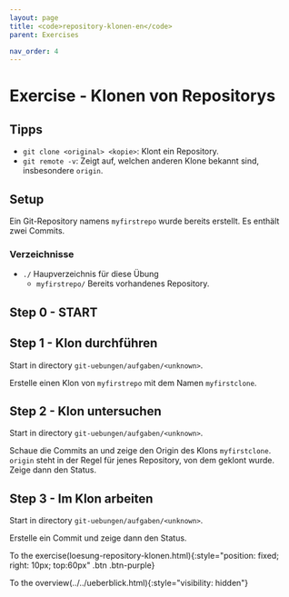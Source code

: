 ```yaml
---
layout: page
title: <code>repository-klonen-en</code>
parent: Exercises

nav_order: 4
---
```

# Exercise - Klonen von Repositorys


## Tipps

 * `git clone <original> <kopie>`: Klont ein Repository.
 * `git remote -v`: Zeigt auf, welchen anderen Klone bekannt sind,
   insbesondere `origin`.

## Setup

Ein Git-Repository namens `myfirstrepo` wurde bereits erstellt.
Es enthält zwei Commits.

### Verzeichnisse

 * `./` Haupverzeichnis für diese Übung 
   - `myfirstrepo/` Bereits vorhandenes Repository.
  

<h2>Step 0 - START <!-- UEB/Klonen von Repositorys/0 --></h2>

<h2>Step 1 - Klon durchführen <!-- UEB/Klonen von Repositorys/1 --></h2>

Start in directory `git-uebungen/aufgaben/<unknown>`.

Erstelle einen Klon von `myfirstrepo` mit dem Namen `myfirstclone`.

<h2>Step 2 - Klon untersuchen <!-- UEB/Klonen von Repositorys/2 --></h2>

Start in directory `git-uebungen/aufgaben/<unknown>`.

Schaue die Commits an und
zeige den Origin des Klons `myfirstclone`.
`origin` steht in der Regel für jenes Repository,
von dem geklont wurde.
Zeige dann den Status.

<h2>Step 3 - Im Klon arbeiten <!-- UEB/Klonen von Repositorys/3 --></h2>

Start in directory `git-uebungen/aufgaben/<unknown>`.

Erstelle ein Commit und zeige dann den Status.

To the exercise(loesung-repository-klonen.html){:style="position: fixed; right: 10px; top:60px" .btn .btn-purple}

To the overview(../../ueberblick.html){:style="visibility: hidden"}

